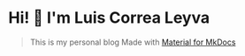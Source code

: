 # Hi! 👋 I'm Luis Correa Leyva

> This is my personal blog Made with [Material for MkDocs](https://squidfunk.github.io/mkdocs-material)